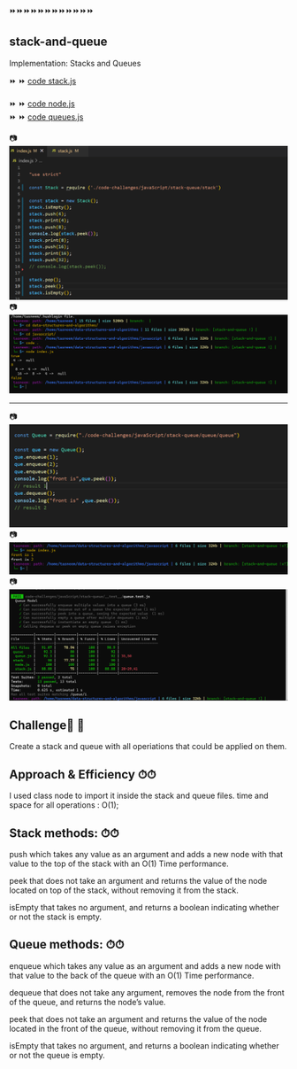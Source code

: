 
⏩⏩⏩⏩⏩⏩⏩⏩⏩⏩⏩⏩
## stack-and-queue
Implementation: Stacks and Queues<br>

⏩ ⏩ [code stack.js](./stack/stack.js)<br> <br>
⏩ ⏩ [code node.js](./stack/node.js)<br>
⏩ ⏩ [code queues.js](./queue/queue.js)<br>

📷 ![img index.js](../assest/stack.index.png)<br>
📷![img result](../assest/stack.result.png)<br>

-----------------------------------
📷 ![img index.js](../assest/qu.index.png)<br>
📷 ![img result](../assest/que1.png)<br>
📷 ![test pass](../assest/testpass.png)

## Challenge💪 💪
Create a stack and queue with all operiations that could be applied on them.

## Approach & Efficiency ⏱⏱
I used class node to import it inside the stack and queue files.
time and space for all operations : O(1);


## Stack methods: ⏱⏱
push which takes any value as an argument and adds a new node with that value to the top of the stack with an O(1) Time performance.

peek that does not take an argument and returns the value of the node located on top of the stack, without removing it from the stack.

isEmpty that takes no argument, and returns a boolean indicating whether or not the stack is empty.


## Queue methods: ⏱⏱
enqueue which takes any value as an argument and adds a new node with that value to the back of the queue with an O(1) Time performance.

dequeue that does not take any argument, removes the node from the front of the queue, and returns the node’s value.

peek that does not take an argument and returns the value of the node located in the front of the queue, without removing it from the queue.

isEmpty that takes no argument, and returns a boolean indicating whether or not the queue is empty.

